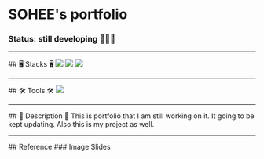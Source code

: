 # SOHEE's portfolio
### Status: still developing 👩🏻‍💻
<hr/>
## 🖥 Stacks 🖥
   <img src="https://img.shields.io/badge/html5-E34F26?style=for-the-badge&logo=html5&logoColor=white"> <img src="https://img.shields.io/badge/css-1572B6?style=for-the-badge&logo=css3&logoColor=white"> <img src="https://img.shields.io/badge/javascript-F7DF1E?style=for-the-badge&logo=javascript&logoColor=black">
<hr/>
## 🛠 Tools 🛠
 <img src="https://img.shields.io/badge/Visual%20Studio%20Code-0078d7.svg?style=for-the-badge&logo=visual-studio-code&logoColor=white"/>
 <hr/>
## 📄 Description 📄
This is portfolio that I am still working on it. It going to be kept updating.
Also this is my project as well. 


<hr/>
## Reference
### Image Slides
